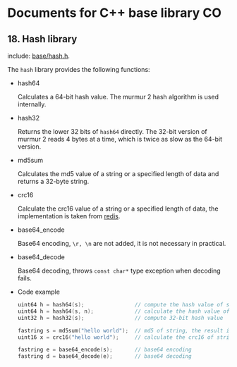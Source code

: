 # Documents for C++ base library CO

## 18. Hash library

include: [base/hash.h](https://github.com/idealvin/co/blob/master/base/hash.h).

The `hash` library provides the following functions:

- hash64

  Calculates a 64-bit hash value. The murmur 2 hash algorithm is used internally.

- hash32

  Returns the lower 32 bits of `hash64` directly. The 32-bit version of murmur 2 reads 4 bytes at a time, which is twice as slow as the 64-bit version.

- md5sum

  Calculates the md5 value of a string or a specified length of data and returns a 32-byte string.

- crc16

  Calculate the crc16 value of a string or a specified length of data, the implementation is taken from [redis](https://github.com/antirez/redis/).

- base64_encode

  Base64 encoding, `\r, \n` are not added, it is not necessary in practical.

- base64_decode

  Base64 decoding, throws `const char*` type exception when decoding fails.

- Code example

  ```cpp
  uint64 h = hash64(s);                // compute the hash value of string s
  uint64 h = hash64(s, n);             // calculate the hash value of the specified length of data
  uint32 h = hash32(s);                // compute 32-bit hash value
  
  fastring s = md5sum("hello world");  // md5 of string, the result is 32 bytes
  uint16 x = crc16("hello world");     // calculate the crc16 of string
  
  fastring e = base64_encode(s);       // base64 encoding
  fastring d = base64_decode(e);       // base64 decoding
  ```
